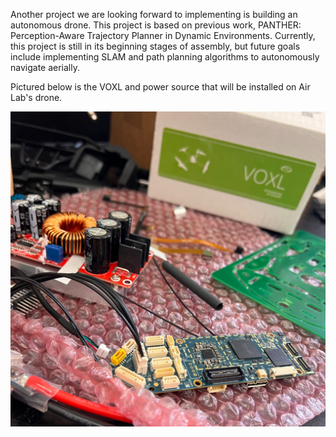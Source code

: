 Another project we are looking forward to implementing is building an autonomous drone. This project is based on previous work, PANTHER: Perception-Aware Trajectory Planner in Dynamic Environments. Currently, this project is still in its beginning stages of assembly, but future goals include implementing SLAM and path planning algorithms to autonomously navigate aerially.

Pictured below is the VOXL and power source that will be installed on Air Lab's drone.

![Digital components laying on tabletop, including a VOXL and step-up voltage converter](/assets/images/voxl.png)